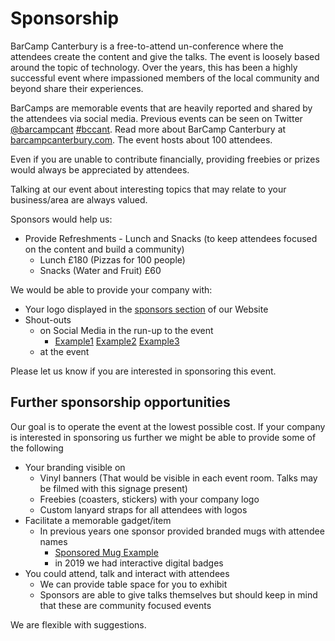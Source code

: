 Sponsorship
===========

BarCamp Canterbury is a free-to-attend un-conference where the attendees create the content and give the talks. The event is loosely based around the topic of technology. Over the years, this has been a highly successful event where impassioned members of the local community and beyond share their experiences.

BarCamps are memorable events that are heavily reported and shared by the attendees via social media. Previous events can be seen on Twitter [@barcampcant](https://twitter.com/barcampcant) [#bccant](https://twitter.com/search?q=%23bccant). Read more about BarCamp Canterbury at [barcampcanterbury.com](https://barcampcanterbury.com/). The event hosts about 100 attendees.

Even if you are unable to contribute financially, providing freebies or prizes would always be appreciated by attendees.

Talking at our event about interesting topics that may relate to your business/area are always valued.

Sponsors would help us:
* Provide Refreshments - Lunch and Snacks (to keep attendees focused on the content and build a community)
    * Lunch £180 (Pizzas for 100 people)
    * Snacks (Water and Fruit) £60

We would be able to provide your company with:
* Your logo displayed in the [sponsors section](http://barcampcanterbury.com/#sponsors) of our Website
* Shout-outs
    * on Social Media in the run-up to the event
        * [Example1](https://twitter.com/barcampcant/status/1136278431929384961) [Example2](https://twitter.com/barcampcant/status/1129743602504982528) [Example3](https://twitter.com/barcampcant/status/1117764563775172609)
    * at the event

Please let us know if you are interested in sponsoring this event.


Further sponsorship opportunities
---------------------------------

Our goal is to operate the event at the lowest possible cost.
If your company is interested in sponsoring us further we might be able to provide some of the following

* Your branding visible on
    * Vinyl banners (That would be visible in each event room. Talks may be filmed with this signage present)
    * Freebies (coasters, stickers) with your company logo
    * Custom lanyard straps for all attendees with logos
* Facilitate a memorable gadget/item
    * In previous years one sponsor provided branded mugs with attendee names
        * [Sponsored Mug Example](https://twitter.com/ItsCooperful/status/329155110422843392)
        * in 2019 we had interactive digital badges
* You could attend, talk and interact with attendees
    * We can provide table space for you to exhibit
    * Sponsors are able to give talks themselves but should keep in mind that these are community focused events

We are flexible with suggestions.
